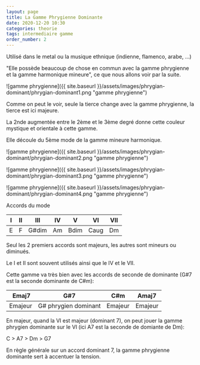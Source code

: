 ```yaml
---
layout: page
title: La Gamme Phrygienne Dominante
date: 2020-12-20 10:30
categories: theorie
tags: intermediaire gamme
order_number: 2
---
```


Utilisé dans le metal ou la musique ethnique (indienne, flamenco, arabe, ...)

"Elle possède beaucoup de chose en commun avec la gamme phrygienne et la gamme harmonique mineure", ce que nous allons voir par la suite.

![gamme phrygienne]({{ site.baseurl }}/assets/images/phrygian-dominant/phrygian-dominant1.png "gamme phrygienne")

Comme on peut le voir, seule la tierce change avec la gamme phrygienne, la tierce est ici majeure.

La 2nde augmentée entre le 2ème et le 3ème degré donne cette couleur mystique et orientale à cette gamme.

Elle découle du 5ème mode de la gamme mineure harmonique.


![gamme phrygienne]({{ site.baseurl }}/assets/images/phrygian-dominant/phrygian-dominant2.png "gamme phrygienne")

![gamme phrygienne]({{ site.baseurl }}/assets/images/phrygian-dominant/phrygian-dominant3.png "gamme phrygienne")

![gamme phrygienne]({{ site.baseurl }}/assets/images/phrygian-dominant/phrygian-dominant4.png "gamme phrygienne")


Accords du mode

| I | II |  III  | IV |   V   |  VI  | VII |
|---|----|-------|----|-------|------|-----|
| E |  F | G#dim | Am | Bdim  | Caug |  Dm |

Seul les 2 premiers accords sont majeurs, les autres sont mineurs ou diminués.

Le I et II sont souvent utilisés ainsi que le IV et le VII.

Cette gamme va très bien avec les accords de seconde de dominante (G#7 est la seconde dominante de C#m):

| Emaj7   | G#7                  | C#m     | Amaj7   |
|---------|----------------------|---------|---------|
| Emajeur | G# phrygien dominant | Emajeur | Emajeur |

En majeur, quand la VI est majeur (dominant 7), on peut jouer la gamme phrygien dominante sur le VI (ici A7 est la seconde de domiante de Dm):

C > A7 > Dm > G7

En règle générale sur un accord dominant 7, la gamme phrygienne dominante sert à accentuer la tension.